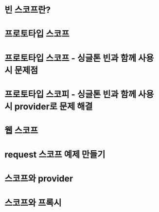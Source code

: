 # 빈 스코프란?
# 프로토타입 스코프
# 프로토타입 스코프 - 싱글톤 빈과 함께 사용 시 문제점
# 프로토타입 스코피 - 싱글톤 빈과 함께 사용 시 provider로 문제 해결
# 웹 스코프
# request 스코프 예제 만들기
# 스코프와 provider
# 스코프와 프록시